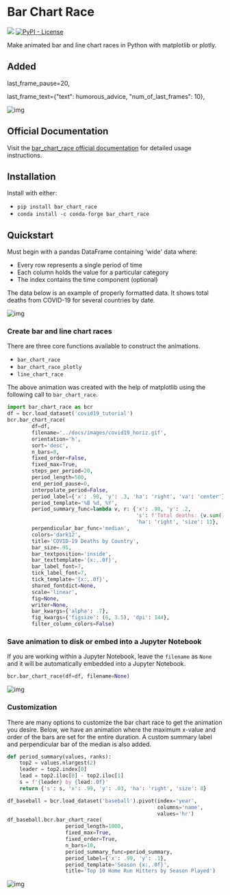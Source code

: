 # Bar Chart Race

[![](https://img.shields.io/pypi/v/bar_chart_race)](https://pypi.org/project/bar_chart_race)
[![PyPI - License](https://img.shields.io/pypi/l/bar_chart_race)](LICENSE)

Make animated bar and line chart races in Python with matplotlib or plotly.

## Added
last_frame_pause=20,


last_frame_text={"text": humorous_advice, "num_of_last_frames": 10},

![img](https://github.com/dexplo/bar_chart_race/raw/gh-pages/images/covid19_horiz.gif)

## Official Documentation

Visit the [bar_chart_race official documentation](https://www.dexplo.org/bar_chart_race) for detailed usage instructions.

## Installation

Install with either:

* `pip install bar_chart_race`
* `conda install -c conda-forge bar_chart_race`

## Quickstart

Must begin with a pandas DataFrame containing 'wide' data where:

* Every row represents a single period of time
* Each column holds the value for a particular category
* The index contains the time component (optional)
  
The data below is an example of properly formatted data. It shows total deaths from COVID-19 for several countries by date.

![img](https://github.com/dexplo/bar_chart_race/raw/gh-pages/images/wide_data.png)

### Create bar and line chart races

There are three core functions available to construct the animations.

* `bar_chart_race`
* `bar_chart_race_plotly`
* `line_chart_race`

The above animation was created with the help of matplotlib using the following call to `bar_chart_race`.

```python
import bar_chart_race as bcr
df = bcr.load_dataset('covid19_tutorial')
bcr.bar_chart_race(
        df=df, 
        filename='../docs/images/covid19_horiz.gif', 
        orientation='h', 
        sort='desc', 
        n_bars=8, 
        fixed_order=False, 
        fixed_max=True, 
        steps_per_period=20, 
        period_length=500, 
        end_period_pause=0,
        interpolate_period=False, 
        period_label={'x': .98, 'y': .3, 'ha': 'right', 'va': 'center'}, 
        period_template='%B %d, %Y', 
        period_summary_func=lambda v, r: {'x': .98, 'y': .2, 
                                          's': f'Total deaths: {v.sum():,.0f}', 
                                          'ha': 'right', 'size': 11}, 
        perpendicular_bar_func='median', 
        colors='dark12', 
        title='COVID-19 Deaths by Country', 
        bar_size=.95, 
        bar_textposition='inside',
        bar_texttemplate='{x:,.0f}', 
        bar_label_font=7, 
        tick_label_font=7, 
        tick_template='{x:,.0f}',
        shared_fontdict=None, 
        scale='linear', 
        fig=None, 
        writer=None, 
        bar_kwargs={'alpha': .7},
        fig_kwargs={'figsize': (6, 3.5), 'dpi': 144},
        filter_column_colors=False) 
```

### Save animation to disk or embed into a Jupyter Notebook

If you are working within a Jupyter Notebook, leave the `filename` as `None` and it will be automatically embedded into a Jupyter Notebook.

```python
bcr.bar_chart_race(df=df, filename=None)
```

![img](https://github.com/dexplo/bar_chart_race/raw/gh-pages/images/bcr_notebook.png)

### Customization

There are many options to customize the bar chart race to get the animation you desire. Below, we have an animation where the maximum x-value and order of the bars are set for the entire duration. A custom summary label and perpendicular bar of the median is also added.

```python
def period_summary(values, ranks):
    top2 = values.nlargest(2)
    leader = top2.index[0]
    lead = top2.iloc[0] - top2.iloc[1]
    s = f'{leader} by {lead:.0f}'
    return {'s': s, 'x': .99, 'y': .03, 'ha': 'right', 'size': 8}

df_baseball = bcr.load_dataset('baseball').pivot(index='year',
                                                 columns='name',
                                                 values='hr')
df_baseball.bcr.bar_chart_race(
                   period_length=1000,
                   fixed_max=True, 
                   fixed_order=True, 
                   n_bars=10,
                   period_summary_func=period_summary,
                   period_label={'x': .99, 'y': .1},
                   period_template='Season {x:,.0f}',
                   title='Top 10 Home Run Hitters by Season Played')
```

![img](https://github.com/dexplo/bar_chart_race/raw/gh-pages/images/baseball_horiz.gif)
